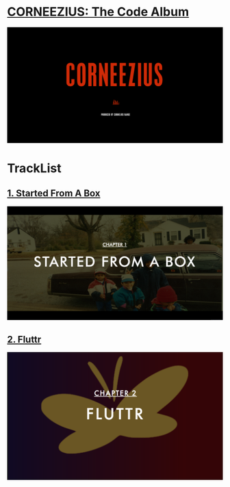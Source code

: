 #   [CORNEEZIUS: The Code Album](http://www.corneezius.com/)

![alt text](https://github.com/Corneezius/corneezius.github.io/blob/master/css/images/corneezius-title.png)

# TrackList

##   [1. Started From A Box](http://www.corneezius.com/started-from-a-box.html)

![alt text](https://github.com/Corneezius/corneezius.github.io/blob/master/css/started-screen2.png)

##   [2. Fluttr](https://fluttr.one/)

![alt text](https://github.com/Corneezius/corneezius.github.io/blob/master/css/images/fluttr3.png)







